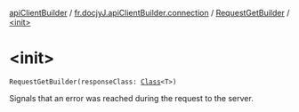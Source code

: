 [apiClientBuilder](../../index.md) / [fr.docjyJ.apiClientBuilder.connection](../index.md) / [RequestGetBuilder](index.md) / [&lt;init&gt;](./-init-.md)

# &lt;init&gt;

`RequestGetBuilder(responseClass: `[`Class`](https://docs.oracle.com/javase/6/docs/api/java/lang/Class.html)`<T>)`

Signals that an error was reached during the request to the server.

